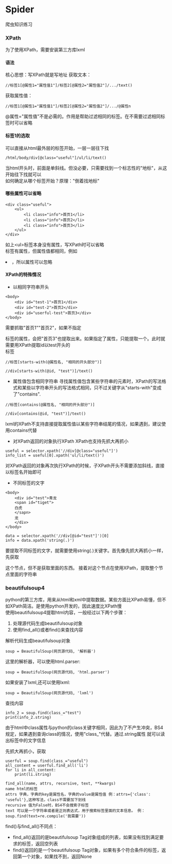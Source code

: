 # Spider
爬虫知识练习

### XPath
为了使用XPath，需要安装第三方库lxml  
#### 语法
核心思想：写XPath就是写地址
获取文本：  
```
//标签1[@属性1="属性值1"]/标签2[@属性2="属性值2"]/.../text()
```

获取属性值：
```
//标签1[@属性1="属性值1"]/标签2[@属性2="属性值2"]/.../@属性n
```
@属性="属性值"不是必需的。作用是帮助过滤相同的标签。在不需要过滤相同标签时可以省略


#### 标签1的选取
可以直接从html最外层的标签开始，一层一层往下找
```
/html/body/div[@class="useful"]/ul/li/text()
```
当html开头时，前面是单斜线。但没必要，只需要找到一个标志性的"地标"，从这开始往下找就可以  
如何确定从哪个标签开始？原理："倒着找地标"

#### 哪些属性可以省略
```
<div class="useful">
    <ul>
        <li class="info">首页1</li>
        <li class="info">首页2</li>
        <li class="info">首页3</li>
    </ul>
</div>
```
如上\<ul>标签本身没有属性，写XPath时可以省略  
标签有属性，但属性值都相同，例如<li class="info">，所以属性可以忽略  


#### XPath的特殊情况
* 以相同字符串开头
```
<body>  
    <div id="test-1">首页1</div>
    <div id="test-2">首页2</div>
    <div id="userful-test">首页3</div>
</body>
```
需要抓取"首页1""首页2"，如果不指定<div>标签的属性，会把"首页3"也提取出来。如果指定了属性，只能提取一个。此时就需要用XPath提取id以test开头的<div>标签  
```
//标签[starts-with(@属性名, "相同的开头部分")]

//div[starts-with(@id, "test")]/text()
```

* 属性值包含相同字符串
寻找属性值包含某些字符串的元素时，XPath的写法格式和某些以字符串开头的写法格式相同，只不过关键字从"starts-with"变成了"contains".
```
//标签[contains(@属性名, "相同的开头部分")]

//div[contains(@id, "test")]/text()
```
lxml的XPath不支持直接提取属性值以某些字符串结尾的情况，如果遇到，建议使用contains代替

* 对XPath返回的对象执行XPath
XPath也支持先抓大再抓小  
```
useful = selector.xpath('//div[@class="useful"]')
info_list = useful[0].xpath('ul/li/text()')
```
对XPath返回的对象再次执行XPath的时候，子XPath开头不需要添加斜线，直接以标签名开始即可

* 不同标签的文字
```
<body>  
    <div id="test">青龙
    <span id="tiget">
    白虎
    </sapn>
    龙
    </div>
</body>

data = selector.xpath('//div[@id="test"]')[0]
info = data.xpath('string(.)')
```
要提取不同标签的文字，就需要使用string(.)关键字。首先像先抓大再抓小一样，先获取<div id="test">这个节点，但不是获取里面的东西。
接着对这个节点在使用XPath，提取整个节点里面的字符串


### beautifulsoup4
python的第三方库，用来从html和xml中提取数据。某些方面比XPath易懂，但不如XPath简洁。是使用python开发的，因此速度比XPath慢  
使用beautifulsoup4提取html内容，一般经过以下两个步骤：
1. 处理源代码生成beautifulsoup对象
2. 使用find_all()或者find()来查找内容

解析代码生成beautifulsoup对象
```
soup = BeautifulSoup(网页源代码, '解析器')
```
这里的解析器，可以使用html.parser:
```
soup = BeautifulSoup(网页源代码, 'html.parser')
```
如果安装了lxml,还可以使用lxml:
```
soup = BeautifulSoup(网页源代码, 'lxml')
```
查找内容
```
info_2 = soup.find(class_="test")
print(info_2.string)
```
由于html中class属性与python的class关键字相同，因此为了不产生冲突，BS4规定，如果遇到查询class的情况，使用"class_"代替。通过.string属性
就可以读出标签中的文字信息  

先抓大再抓小，获取
```
userful = soup.find(class_="useful")
all_content = userful.find_all('li')
for li in all_content:
    print(li.string)
    
find_all(name, attrs, recursive, text, **kwargs)
name html的标签
attrs 字典，字典的key是属性名，字典的value是属性值 例：attrs={'class': 'useful'},这种写法，class不需要加下划线
recursive 值为False时，BS4不会搜索子标签
text 可以是一个字符串或者是正则表达式，用于搜索标签里面的文本信息。 例：soup.find(text=re.compile('我需要'))
```
find()与find_all()不同点：
* find_all()返回的是beautifulsoup  Tag对象组成的列表，如果没有找到满足要求的标签，返回空列表
* find()返回的是一个beautifulsoup  Tag对象，如果有多个符合条件的标签，返回第一个对象，如果找不到，返回None

